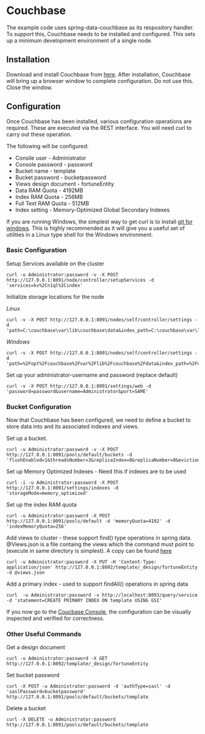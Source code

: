 # Couchbase

The example code uses spring-data-couchbase as its respository handler.  To support this, Couchbase needs to be installed and configured. 
This sets up a minimum development environment of a single node.

## Installation

Download and install Couchbase from [here](https://www.couchbase.com/downloads).
After installation, Couchbase will bring up a browser window to complete configuration. Do not use this. Close the window.

## Configuration

Once Couchbase has been installed, various configuration operations are required.  These are executed via the REST interface. You will need curl to carry out these operation.

The following will be configured:

* Consile user - Administrator
* Console password - password
* Bucket name - template
* Bucket password - bucketpassword
* Views design document - fortuneEntity
* Data RAM Quota - 4192MB
* Index RAM Quota - 256MB
* Full Text RAM Quota - 512MB
* Index setting - Memory-Optimized Global Secondary Indexes

If you are running Windows, the simplest way to get curl is to install [git for windows](https://git-for-windows.github.io/). This is highly recommended as it will give you
a useful set of utilities in a Linux type shell for the Windows environment.

### Basic Configuration

Setup Services available on the cluster
```
curl -u Administrator:password -v -X POST http://127.0.0.1:8091/node/controller/setupServices -d 'services=kv%2Cn1ql%2Cindex'
```

Initialize storage locations for the node

*Linux*
```
curl -v -X POST http://127.0.0.1:8091/nodes/self/controller/settings -d 'path=C:\couchbase\var\lib\couchbase\data&index_path=C:\couchbase\var\lib\couchbase\idx'
```

*Windows*
```
curl -v -X POST http://127.0.0.1:8091/nodes/self/controller/settings -d 'path=%2Fopt%2Fcouchbase%2Fvar%2Flib%2Fcouchbase%2Fdata&index_path=%2Fopt%2Fcouchbase%2Fvar%2Flib%2Fcouchbase%2Fdata'
```

Set up your administrator-username and password (replace default)
```
curl -v -X POST http://127.0.0.1:8091/settings/web -d 'password=password&username=Administrator&port=SAME'
```

### Bucket Configuration

Now that Couchbase has been configured, we need to define a bucket to store data into and its associated indexes and views.

Set up a bucket.
```
curl -u Administrator:password -v -X POST http://127.0.0.1:8091/pools/default/buckets -d 'flushEnabled=1&threadsNumber=3&replicaIndex=0&replicaNumber=0&evictionPolicy=valueOnly&ramQuotaMB=1024&bucketType=membase&name=template&authType=sasl&saslPassword=bucketpassword'
```

Set up Memory Optimized Indexes - Need this if indexes are to be used
```
curl -i -u Administrator:password -X POST http://127.0.0.1:8091/settings/indexes -d 'storageMode=memory_optimized'
```

Set up the index RAM quota
```
curl -u Administrator:password -X POST  http://127.0.0.1:8091/pools/default -d 'memoryQuota=4192' -d 'indexMemoryQuota=256'
```

Add views to cluster - these support find() type operations in spring data.
@Views.json is a file containg the views which the command must point to (execute in same directory is simplest). A copy can be found [here](json/views.json)
```
curl -u Administrator:password -X PUT -H 'Content-Type: application/json' http://127.0.0.1:8092/template/_design/fortuneEntity -d @views.json
```

Add a primary index - used to support findAll() operations in spring data
```
curl  -u Administrator:password -v http://localhost:8093/query/service -d 'statement=CREATE PRIMARY INDEX ON template USING GSI'
```

If you now go to the [Coucbase Console](http://localhost:8091/ui/index.html), the configuration can be visually inspected and verified for correctness.

### Other Useful Commands


Get a design document
```
curl -u Administrator:password -X GET  http://127.0.0.1:8092/template/_design/fortuneEntity
```

Set bucket password
```
curl -X POST -u Administrator:password -d 'authType=sasl' -d 'saslPassword=bucketpassword' http://127.0.0.1:8091/pools/default/buckets/template    
```

Delete a bucket
```
curl -X DELETE -u Administrator:password http://127.0.0.1:8091/pools/default/buckets/template
```